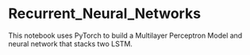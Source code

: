 # Recurrent_Neural_Networks
This notebook uses PyTorch to build a Multilayer Perceptron Model and neural network that stacks two LSTM. 
